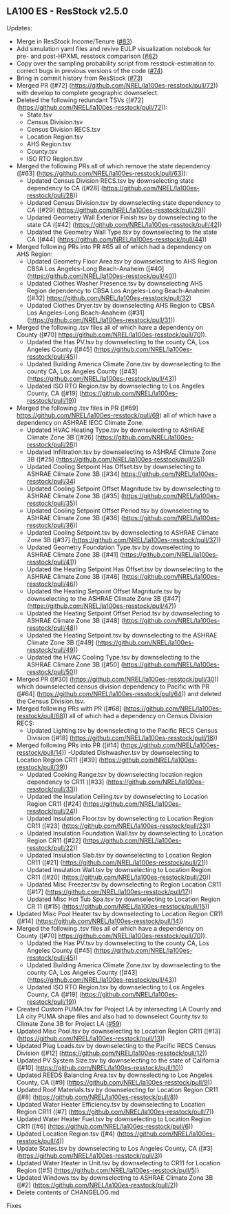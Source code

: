 ## LA100 ES - ResStock v2.5.0 

Updates: 
- Merge in ResStock Income/Tenure ([#83](https://github.com/NREL/la100es-resstock/pull/83))
- Add simulation yaml files and revive EULP visualization notebook for pre- and post-HPXML resstock comparison ([#82](https://github.com/NREL/la100es-resstock/pull/82))
- Copy over the sampling probability script from resstock-estimation to correct bugs in previous versions of the code ([#74](https://github.com/NREL/la100es-resstock/pull/74))
- Bring in commit history from ResStock ([#73](https://github.com/NREL/la100es-resstock/pull/73))
- Merged PR ([#72] (https://github.com/NREL/la100es-resstock/pull/72)) with develop to complete geographic downselect. 
- Deleted the following redundant TSVs ([#72] (https://github.com/NREL/la100es-resstock/pull/72)):
	- State.tsv 
	- Census Division.tsv
	- Census Division RECS.tsv
	- Location Region.tsv
	- AHS Region.tsv
	- County.tsv
	- ISO RTO Region.tsv
- Merged the following PRs all of which remove the state dependency ([#63] (https://github.com/NREL/la100es-resstock/pull/63)): 
	- Updated Census Division RECS.tsv by downselecting state dependency to CA ([#28] (https://github.com/NREL/la100es-resstock/pull/28))
	- Updated Census Division.tsv by downselecting state dependency to CA ([#29] (https://github.com/NREL/la100es-resstock/pull/29))
	- Updated Geometry Wall Exterior Finish.tsv by downselecting to the state CA ([#42] (https://github.com/NREL/la100es-resstock/pull/42))
	- Updated the Geometry Wall Type.tsv by downselecting to the state CA ([#44] (https://github.com/NREL/la100es-resstock/pull/44))
- Merged following PRs into PR #65 all of which had a dependency on AHS Region:
	- Updated Geometry Floor Area.tsv by downselecting to AHS Region CBSA Los Angeles-Long Beach-Anaheim ([#40] (https://github.com/NREL/la100es-resstock/pull/40))
	- Updated Clothes Washer Presence.tsv by downselecting AHS Region dependency to CBSA Los Angeles-Long Beach-Anaheim ([#32] https://github.com/NREL/la100es-resstock/pull/32) 
	- Updated Clothes Dryer.tsv by downselecting AHS Region to CBSA Los Angeles-Long Beach-Anaheim ([#31] (https://github.com/NREL/la100es-resstock/pull/31))
- Merged the following .tsv files all of which have a dependency on County ([#70] https://github.com/NREL/la100es-resstock/pull/70)). 
	- Updated the Has PV.tsv by downselecting to the county CA, Los Angeles County ([#45] (https://github.com/NREL/la100es-resstock/pull/45))
	- Updated Building America Climate Zone.tsv by downselecting to the county CA, Los Angeles County ([#43] (https://github.com/NREL/la100es-resstock/pull/43))
	- Updated ISO RTO Region.tsv by downselecting to Los Angeles County, CA ([#19] (https://github.com/NREL/la100es-resstock/pull/19))
- Merged the following .tsv  files in PR ([#69] https://github.com/NREL/la100es-resstock/pull/69) all of which have a dependency on ASHRAE IECC Climate Zone. 
	- Updated HVAC Heating Type.tsv by downselecting to ASHRAE Climate Zone 3B ([#26] (https://github.com/NREL/la100es-resstock/pull/26))
	- Updated Infiltration.tsv by downselecting to ASHRAE Climate Zone 3B ([#25] (https://github.com/NREL/la100es-resstock/pull/25))
	- Updated Cooling Setpoint Has Offset.tsv by downselecting to ASHRAE Climate Zone 3B ([#34] https://github.com/NREL/la100es-resstock/pull/34)
	- Updated Cooling Setpoint Offset Magnitude.tsv by downselecting to ASHRAE Climate Zone 3B ([#35] (https://github.com/NREL/la100es-resstock/pull/35))
	- Updated Cooling Setpoint Offset Period.tsv by downselecting to ASHRAE Climate Zone 3B ([#36] (https://github.com/NREL/la100es-resstock/pull/36))
	- Updated Cooling Setpoint.tsv by downselecting to ASHRAE Climate Zone 3B ([#37] (https://github.com/NREL/la100es-resstock/pull/37))
	- Updated Geometry Foundation Type.tsv by downselecting to ASHRAE Climate Zone 3B ([#41] (https://github.com/NREL/la100es-resstock/pull/41))
	- Updated the Heating Setpoint Has Offset.tsv by downselecting to the ASHRAE Climate Zone 3B ([#46] (https://github.com/NREL/la100es-resstock/pull/46))
	- Updated the Heating Setpoint Offset Magnitude.tsv by downselecting to the ASHRAE Climate Zone 3B ([#47] (https://github.com/NREL/la100es-resstock/pull/47))
	- Updated the Heating Setpoint Offset Period.tsv by downselecting to ASHRAE Climate Zone 3B ([#48] (https://github.com/NREL/la100es-resstock/pull/48))
	- Updated the Heating Setpoint.tsv by downselecting to the ASHRAE Climate Zone 3B ([#49] (https://github.com/NREL/la100es-resstock/pull/49))
	- Updated the HVAC Cooling Type.tsv by downselecting to the ASHRAE Climate Zone 3B ([#50] (https://github.com/NREL/la100es-resstock/pull/50))
- Merged PR ([#30] (https://github.com/NREL/la100es-resstock/pull/30)) which downselected census division dependency to Pacific with PR ([#64] (https://github.com/NREL/la100es-resstock/pull/64)) and deleted the Census Division.tsv. 
- Merged following PRs with PR ([#68] (https://github.com/NREL/la100es-resstock/pull/68)) all of which had a dependency on Census Division RECS:
	- Updated Lighting.tsv by downselecting to the Pacific RECS Census Division ([#18] (https://github.com/NREL/la100es-resstock/pull/18))
- Merged following PRs into PR ([#14] (https://github.com/NREL/la100es-resstock/pull/14))
	-Updated Dishwasher.tsv by downselecting to Location Region CR11 ([#39] (https://github.com/NREL/la100es-resstock/pull/39))
	- Updated Cooking Range.tsv by downselecting location region dependency to CR11 ([#33] (https://github.com/NREL/la100es-resstock/pull/33))
	- Updated the Insulation Ceiling.tsv by downselecting to Location Region CR11 ([#24] (https://github.com/NREL/la100es-resstock/pull/24))
	- Updated Insulation Floor.tsv by downselecting to Location Region CR11 ([#23] (https://github.com/NREL/la100es-resstock/pull/23))
	- Updated Insulation Foundation Wall.tsv by downselecting to Location Region CR11 ([#22] (https://github.com/NREL/la100es-resstock/pull/22))
	- Updated Insulation Slab.tsv by downselecting to Location Region CR11 ([#21] (https://github.com/NREL/la100es-resstock/pull/21))
	- Updated Insulation Wall.tsv by downselecting to Location Region CR11 ([#20] (https://github.com/NREL/la100es-resstock/pull/20))
	- Updated Misc Freezer.tsv by downselecting to Region Location CR11 ([#17] (https://github.com/NREL/la100es-resstock/pull/17))
	- Updated Misc Hot Tub Spa.tsv by downselecting to Location Region CR 11 ([#15] (https://github.com/NREL/la100es-resstock/pull/15))
- Updated Misc Pool Heater.tsv by downselecting to Location Region CR11 ([#14] (https://github.com/NREL/la100es-resstock/pull/14))
- Merged the following .tsv files all of which have a dependency on County ([#70] https://github.com/NREL/la100es-resstock/pull/70)). 
	- Updated the Has PV.tsv by downselecting to the county CA, Los Angeles County ([#45] (https://github.com/NREL/la100es-resstock/pull/45))
	- Updated Building America Climate Zone.tsv by downselecting to the county CA, Los Angeles County ([#43] (https://github.com/NREL/la100es-resstock/pull/43))
	- Updated ISO RTO Region.tsv by downselecting to Los Angeles County, CA ([#19] (https://github.com/NREL/la100es-resstock/pull/19))
- Created Custom PUMA.tsv for Project LA by intersecting LA County and LA city PUMA shape files and also had to downselect County.tsv to Climate Zone 3B for Project LA ([#59](https://github.com/NREL/la100es-resstock/pull/59))
- Updated Misc Pool.tsv by downselecting to Location Region CR11 ([#13] (https://github.com/NREL/la100es-resstock/pull/13))
- Updated Plug Loads.tsv by downselecting to the Pacific RECS Census Division ([#12] (https://github.com/NREL/la100es-resstock/pull/12))
- Updated PV System Size.tsv by downselecting to the state of California ([#10] (https://github.com/NREL/la100es-resstock/pull/10))
- Updated REEDS Balancing Area.tsv by downselecting to Los Angeles County, CA ([#9] (https://github.com/NREL/la100es-resstock/pull/9))
- Updated Roof Materials.tsv by downselecting for Location Region CR11 ([#8] (https://github.com/NREL/la100es-resstock/pull/8))
- Updated Water Heater Efficiency.tsv by downselecting to Location Region CR11 ([#7] (https://github.com/NREL/la100es-resstock/pull/7))
- Updated Water Heater Fuel.tsv by downselecting to Location Region CR11 ([#6] (https://github.com/NREL/la100es-resstock/pull/6))
- Updated Location Region.tsv ([#4) (https://github.com/NREL/la100es-resstock/pull/4))
- Update States.tsv by downselecting to Los Angeles County, CA ([#3] (https://github.com/NREL/la100es-resstock/pull/3))
- Updated Water Heater in Unit.tsv  by downselecting to CR11 for Location Region ([#5] (https://github.com/NREL/la100es-resstock/pull/5))
- Updated Windows.tsv by downselecting to ASHRAE Climate Zone 3B ([#2] (https://github.com/NREL/la100es-resstock/pull/2))
- Delete contents of CHANGELOG.md

Fixes